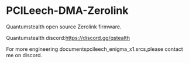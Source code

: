 # PCILeech-DMA-Zerolink
Quantumstealth open source Zerolink firmware.

Quantumstealth discord:https://discord.gg/qstealth

For more engineering documentspcileech_enigma_x1.srcs,please contact me on discord.

